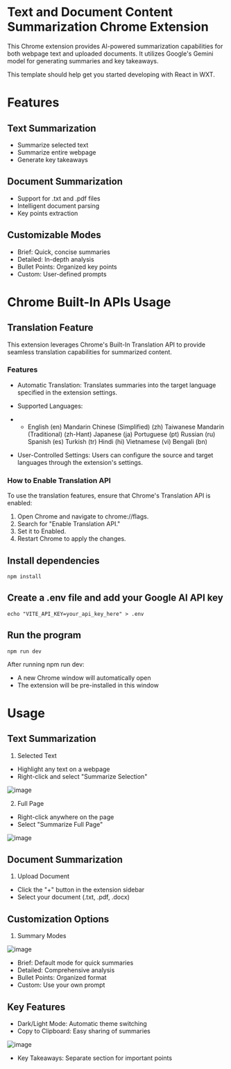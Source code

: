 # Text and Document Content Summarization Chrome Extension

This Chrome extension provides AI-powered summarization capabilities for both webpage text and uploaded documents. It utilizes Google's Gemini model for generating summaries and key takeaways.

This template should help get you started developing with React in WXT.

# Features

## Text Summarization

- Summarize selected text
- Summarize entire webpage
- Generate key takeaways

## Document Summarization

- Support for .txt and .pdf files
- Intelligent document parsing
- Key points extraction

## Customizable Modes

- Brief: Quick, concise summaries
- Detailed: In-depth analysis
- Bullet Points: Organized key points
- Custom: User-defined prompts

# Chrome Built-In APIs Usage

## Translation Feature

This extension leverages Chrome's Built-In Translation API to provide seamless translation capabilities for summarized content.

### Features

- Automatic Translation: Translates summaries into the target language specified in the extension settings.

- Supported Languages:

- - English (en)
    Mandarin Chinese (Simplified) (zh)
    Taiwanese Mandarin (Traditional) (zh-Hant)
    Japanese (ja)
    Portuguese (pt)
    Russian (ru)
    Spanish (es)
    Turkish (tr)
    Hindi (hi)
    Vietnamese (vi)
    Bengali (bn)

- User-Controlled Settings: Users can configure the source and target languages through the extension's settings.

### How to Enable Translation API

To use the translation features, ensure that Chrome's Translation API is enabled:

1. Open Chrome and navigate to chrome://flags.
2. Search for "Enable Translation API."
3. Set it to Enabled.
4. Restart Chrome to apply the changes.

## Install dependencies

`npm install`

## Create a .env file and add your Google AI API key

`echo "VITE_API_KEY=your_api_key_here" > .env`

## Run the program

`npm run dev`

After running npm run dev:

- A new Chrome window will automatically open
- The extension will be pre-installed in this window

# Usage

## Text Summarization

1. Selected Text

- Highlight any text on a webpage
- Right-click and select "Summarize Selection"

![image](https://github.com/user-attachments/assets/98805fc8-e78a-4591-be7f-8fa1d88c4a8f)

2. Full Page

- Right-click anywhere on the page
- Select "Summarize Full Page"

![image](https://github.com/user-attachments/assets/2d83dd13-1e8e-4f3a-9cdd-e839b298535e)

## Document Summarization

1. Upload Document

- Click the "+" button in the extension sidebar
- Select your document (.txt, .pdf, .docx)

## Customization Options

1. Summary Modes

![image](https://github.com/user-attachments/assets/6feb84f7-7cf9-44f8-a0ac-bc42e8702265)

- Brief: Default mode for quick summaries
- Detailed: Comprehensive analysis
- Bullet Points: Organized format
- Custom: Use your own prompt

## Key Features

- Dark/Light Mode: Automatic theme switching
- Copy to Clipboard: Easy sharing of summaries

![image](https://github.com/user-attachments/assets/7779cec4-db41-4bee-a04a-d76bb2e864fa)

- Key Takeaways: Separate section for important points
